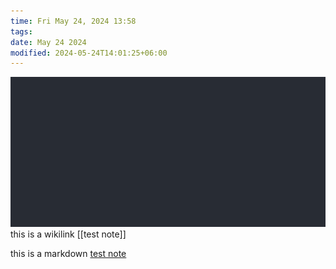 ```yaml
---
time: Fri May 24, 2024 13:58
tags: 
date: May 24 2024
modified: 2024-05-24T14:01:25+06:00
---
```

![](Pasted%20image%2020240524135817.png) 
this is a wikilink [[test note]] 

this is a markdown [test note](test%20note.md) 